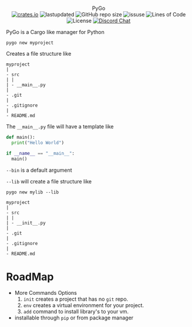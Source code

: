 <p align="center">
  <br>
  PyGo
  <br>
  <a href="https://crates.io/crates/pygo"><img alt="crates.io" src="https://img.shields.io/crates/v/pygo.svg"></a>
  <a><img alt="lastupdated" src="https://img.shields.io/github/last-commit/cowboy8625/pygo"></a>
  <a><img alt="GitHub repo size" src="https://img.shields.io/github/repo-size/cowboy8625/pygo"></a>
  <a><img alt="issuse" src="https://img.shields.io/github/issues/cowboy8625/pygo"></a>
  <a><img alt="Lines of Code" src="https://img.shields.io/tokei/lines/github/cowboy8625/pygo"></a>
  <a><img alt="License" src="https://img.shields.io/badge/License-MIT-blue.svg"></a>
  <a href="https://discord.gg/KwnGX8P"><img alt="Discord Chat" src="https://img.shields.io/discord/509849754155614230"></a>
</p>

PyGo is a Cargo like manager for Python


`pygo new myproject`

Creates a file structure like

```
myproject
|
- src
| |
| - __main__.py
|
- .git
|
- .gitignore
|
- README.md
```

The `__main__.py` file will have a template like
```py
def main():
  print("Hello World")

if __name__ == "__main__":
  main()
```

`--bin` is a default argument

`--lib` will create a file structure like

`pygo new mylib --lib`

```
myproject
|
- src
| |
| - __init__.py
|
- .git
|
- .gitignore
|
- README.md
```


# RoadMap

  - More Commands Options
    1. `init` creates a project that has no `git` repo.
    2. `env` creates a virtual environment for your project.
    3. `add` command to install library's to your vm.
  - installable through `pip` or from package manager


